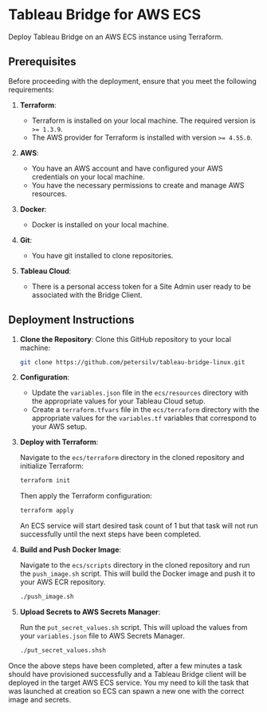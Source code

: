 # Tableau Bridge for AWS ECS

Deploy Tableau Bridge on an AWS ECS instance using Terraform.

## Prerequisites

Before proceeding with the deployment, ensure that you meet the following requirements:

1. **Terraform**:
    - Terraform is installed on your local machine. The required version is `>= 1.3.9`.
    - The AWS provider for Terraform is installed with version `>= 4.55.0`.

2. **AWS**:
    - You have an AWS account and have configured your AWS credentials on your local machine.
    - You have the necessary permissions to create and manage AWS resources.

3. **Docker**:
    - Docker is installed on your local machine.

4. **Git**:
    - You have git installed to clone repositories.

5. **Tableau Cloud**:
    - There is a personal access token for a Site Admin user ready to be associated with the Bridge Client.

## Deployment Instructions

1. **Clone the Repository**:
    Clone this GitHub repository to your local machine:

    ```bash
    git clone https://github.com/petersilv/tableau-bridge-linux.git
    ```

2. **Configuration**:
    - Update the `variables.json` file in the `ecs/resources` directory with the appropriate values for your Tableau Cloud setup.
    - Create a `terraform.tfvars` file in the `ecs/terraform` directory with the appropriate values for the `variables.tf` variables that correspond to your AWS setup.

3. **Deploy with Terraform**:

    Navigate to the `ecs/terraform` directory in the cloned repository and initialize Terraform:

    ```bash
    terraform init
    ```

    Then apply the Terraform configuration:

    ```bash
    terraform apply
    ```

    An ECS service will start desired task count of 1 but that task will not run successfully until the next steps have been completed.

4. **Build and Push Docker Image**:

    Navigate to the `ecs/scripts` directory in the cloned repository and run the `push_image.sh` script. This will build the Docker image and push it to your AWS ECR repository.

    ```bash
    ./push_image.sh
    ```

5. **Upload Secrets to AWS Secrets Manager**:

    Run the `put_secret_values.sh` script. This will upload the values from your `variables.json` file to AWS Secrets Manager.

    ```bash
    ./put_secret_values.shsh
    ```

Once the above steps have been completed, after a few minutes a task should have provisioned successfully and a Tableau Bridge client will be deployed in the target AWS ECS service. You my need to kill the task that was launched at creation so ECS can spawn a new one with the correct image and secrets.
